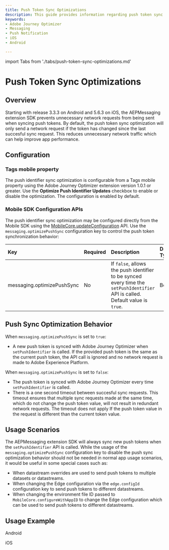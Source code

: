 ```yaml
---
title: Push Token Sync Optimizations
description: This guide provides information regarding push token sync optimizations made to prevent unnecessary network requests from being sent from your app.
keywords:
- Adobe Journey Optimizer
- Messaging
- Push Notification
- iOS
- Android

---
```

import Tabs from './tabs/push-token-sync-optimizations.md'

# Push Token Sync Optimizations

## Overview

Starting with release 3.3.3 on Android and 5.6.3 on iOS, the AEPMessaging extension SDK prevents unnecessary network requests from being sent when syncing push tokens. By default, the push token sync optimization will only send a network request if the token has changed since the last succesful sync request. This reduces unnecessary network traffic which can help improve app performance.

## Configuration

### Tags mobile property

The push identifier sync optimization is configurable from a Tags mobile property using the Adobe Journey Optimizer extension version 1.0.1 or greater. Use the **Optimize Push Identifier Updates** checkbox to enable or disable the optimization. The configuration is enabled by default.

### Mobile SDK Configuration APIs

The push identifier sync optimization may be configured directly from the Mobile SDK using the [MobileCore.updateConfiguration](../../home/base/mobile-core/configuration/api-reference.md#updateConfiguration) API. Use the `messaging.optimizePushSync` configuration key to control the push token synchronization behavior:

| Key | Required | Description | Data Type | Operating System |
| :--- | :--- | :--- | :--- | :--- |
| messaging.optimizePushSync | No | If `false`, allows the push identifier to be synced every time the `setPushIdentifier` API is called. Default value is `true`. | Boolean | Android/iOS |

## Push Sync Optimization Behavior

When `messaging.optimizePushSync` is set to `true`:

* A new push token is synced with Adobe Journey Optimizer when `setPushIdentifier` is called. If the provided push token is the same as the current push token, the API call is ignored and no network request is made to Adobe Experience Platform.

When `messaging.optimizePushSync` is set to `false`:

* The push token is synced with Adobe Journey Optimizer every time `setPushIdentifier` is called.
* There is a one second timeout between succesful sync requests. This timeout ensures that multiple sync requests made at the same time, which do not change the push token value, will not result in redundant network requests. The timeout does not apply If the push token value in the request is different than the current token value.

## Usage Scenarios

The AEPMessaging extension SDK will always sync new push tokens when the `setPushIdentifier` API is called. While the usage of the `messaging.optimizePushSync` configuration key to disable the push sync optimization behavior should not be needed in normal app usage scenarios, it would be useful in some special cases such as:

* When datastream overrides are used to send push tokens to multiple datasets or datastreams.
* When changing the Edge configuration via the `edge.configId` configuration key to send push tokens to different datastreams.
* When changing the environment file ID passed to `MobileCore.configureWithAppID` to change the Edge configuration which can be used to send push tokens to different datastreams.

## Usage Example

<TabsBlock orientation="horizontal" slots="heading, content" repeat="2"/>

Android

<Tabs query="platform=android&task=usage-example"/>

iOS

<Tabs query="platform=ios&task=usage-example"/>
